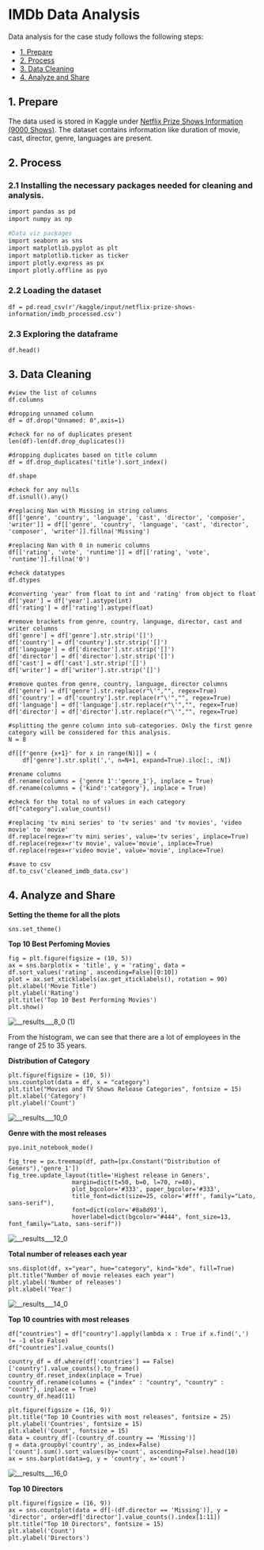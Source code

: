 # IMDb Data Analysis

Data analysis for the case study follows the following steps:

* [1. Prepare](#1-prepare)
* [2. Process](#2-process)
* [3. Data Cleaning](#3-data-cleaning)
* [4. Analyze and Share](#3-analyze-and-share)

## 1. Prepare
The data used is stored in Kaggle under [Netflix Prize Shows Information (9000 Shows)](https://www.kaggle.com/datasets/akashguna/netflix-prize-shows-information). The dataset contains information like duration of movie, cast, director, genre, languages are present.

## 2. Process

### 2.1 Installing the necessary packages needed for cleaning and analysis.

```bash
import pandas as pd
import numpy as np

#Data viz packages
import seaborn as sns
import matplotlib.pyplot as plt
import matplotlib.ticker as ticker
import plotly.express as px
import plotly.offline as pyo
```

### 2.2 Loading the dataset
```
df = pd.read_csv(r'/kaggle/input/netflix-prize-shows-information/imdb_processed.csv')
```

### 2.3 Exploring the dataframe
```
df.head()
```

## 3. Data Cleaning
```
#view the list of columns
df.columns
```
```
#dropping unnamed column
df = df.drop("Unnamed: 0",axis=1)
```
```
#check for no of duplicates present
len(df)-len(df.drop_duplicates())
```
```
#dropping duplicates based on title column
df = df.drop_duplicates('title').sort_index()
```
```
df.shape
```
```
#check for any nulls
df.isnull().any()
```
```
#replacing Nan with Missing in string columns
df[['genre', 'country', 'language', 'cast', 'director', 'composer', 'writer']] = df[['genre', 'country', 'language', 'cast', 'director', 'composer', 'writer']].fillna('Missing')
```
```
#replacing Nan with 0 in numeric columns
df[['rating', 'vote', 'runtime']] = df[['rating', 'vote', 'runtime']].fillna('0')
```
```
#check datatypes
df.dtypes
```
```
#converting 'year' from float to int and 'rating' from object to float
df['year'] = df['year'].astype(int)
df['rating'] = df['rating'].astype(float)
```
```
#remove brackets from genre, country, language, director, cast and writer columns
df['genre'] = df['genre'].str.strip('[]')
df['country'] = df['country'].str.strip('[]')
df['language'] = df['director'].str.strip('[]')
df['director'] = df['director'].str.strip('[]')
df['cast'] = df['cast'].str.strip('[]')
df['writer'] = df['writer'].str.strip('[]')
```
```
#remove quotes from genre, country, language, director columns
df['genre'] = df['genre'].str.replace(r"\'","", regex=True)
df['country'] = df['country'].str.replace(r"\'","", regex=True)
df['language'] = df['language'].str.replace(r"\'","", regex=True)
df['director'] = df['director'].str.replace(r"\'","", regex=True)
```
```
#splitting the genre column into sub-categories. Only the first genre category will be considered for this analysis.
N = 8

df[[f'genre {x+1}' for x in range(N)]] = (
    df['genre'].str.split(',', n=N+1, expand=True).iloc[:, :N])
```
```
#rename columns
df.rename(columns = {'genre 1':'genre_1'}, inplace = True)
df.rename(columns = {'kind':'category'}, inplace = True)
```
```
#check for the total no of values in each category
df["category"].value_counts()
```
```
#replacing 'tv mini series' to 'tv series' and 'tv movies', 'video movie' to 'movie'
df.replace(regex=r'tv mini series', value='tv series', inplace=True)
df.replace(regex=r'tv movie', value='movie', inplace=True)
df.replace(regex=r'video movie', value='movie', inplace=True)
```
```
#save to csv
df.to_csv('cleaned_imdb_data.csv')
```

 ## 4. Analyze and Share
  **Setting the theme for all the plots**
```
sns.set_theme()
```
  **Top 10 Best Perfoming Movies**
```
fig = plt.figure(figsize = (10, 5))
ax = sns.barplot(x = 'title', y = 'rating', data = df.sort_values('rating', ascending=False)[0:10])
plot = ax.set_xticklabels(ax.get_xticklabels(), rotation = 90)
plt.xlabel('Movie Title')
plt.ylabel('Rating')
plt.title('Top 10 Best Performing Movies')
plt.show()
```
  ![__results___8_0 (1)](https://user-images.githubusercontent.com/116041695/215379406-97e986c1-113f-4fc9-be0e-5efc96b8a597.png)

From the histogram, we can see that there are a lot of employees in the range of 25 to 35 years.

 **Distribution of Category**
```
plt.figure(figsize = (10, 5))
sns.countplot(data = df, x = "category")
plt.title("Movies and TV Shows Release Categories", fontsize = 15)
plt.xlabel('Category')
plt.ylabel('Count')
```
![__results___10_0](https://user-images.githubusercontent.com/116041695/215379457-d9b3e9c5-1d12-4a4c-97ab-9ebcb2581051.png)


**Genre with the most releases**

```
pyo.init_notebook_mode()

fig_tree = px.treemap(df, path=[px.Constant("Distribution of Geners"),'genre_1'])
fig_tree.update_layout(title='Highest release in Geners',
                  margin=dict(t=50, b=0, l=70, r=40),
                  plot_bgcolor='#333', paper_bgcolor='#333',
                  title_font=dict(size=25, color='#fff', family="Lato, sans-serif"),
                  font=dict(color='#8a8d93'),
                  hoverlabel=dict(bgcolor="#444", font_size=13, font_family="Lato, sans-serif"))
```
![__results___12_0](https://user-images.githubusercontent.com/116041695/215379501-029e3c96-482a-481b-a1c1-69bbc9f90f9b.png)

**Total number of releases each year**
```
sns.displot(df, x="year", hue="category", kind="kde", fill=True)
plt.title("Number of movie releases each year")
plt.ylabel('Number of releases')
plt.xlabel('Year')
```
![__results___14_0](https://user-images.githubusercontent.com/116041695/215379532-74933a7d-bb43-40a9-9d57-00b5f4fcd05e.png)

**Top 10 countries with most releases**

```
df["countries"] = df["country"].apply(lambda x : True if x.find(',') != -1 else False)
df["countries"].value_counts()
```
```
country_df = df.where(df['countries'] == False)['country'].value_counts().to_frame()
country_df.reset_index(inplace = True)
country_df.rename(columns = {"index" : "country", "country" : "count"}, inplace = True)
country_df.head(11)
```
```
plt.figure(figsize = (16, 9))
plt.title("Top 10 Countries with most releases", fontsize = 25)
plt.ylabel('Countries', fontsize = 15)
plt.xlabel('Count', fontsize = 15)
data = country_df[-(country_df.country == 'Missing')]
g = data.groupby('country', as_index=False)['count'].sum().sort_values(by='count', ascending=False).head(10)
ax = sns.barplot(data=g, y = 'country', x='count')
```
![__results___16_0](https://user-images.githubusercontent.com/116041695/215379559-92e5d8aa-ab57-4abf-a255-00dce1eeccad.png)

**Top 10 Directors**

```
plt.figure(figsize = (16, 9))
ax = sns.countplot(data = df[-(df.director == 'Missing')], y = 'director', order=df['director'].value_counts().index[1:11])
plt.title("Top 10 Directors", fontsize = 15)
plt.xlabel('Count')
plt.ylabel('Directors')
```

